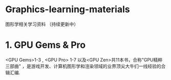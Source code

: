 # Graphics-learning-materials
图形学相关学习资料 （持续更新中）



# 1. GPU Gems & Pro

\<GPU Gems\>1-3 , \<GPU Pro\> 1-7 以及\<GPU Zen\>共11本书，合称"GPU精粹三部曲" ，是游戏开发、计算机图形学和渲染领域的业界顶尖大牛们一线经验的合辑汇编.


